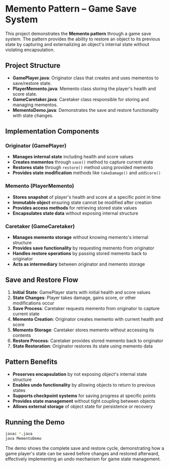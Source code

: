 # **Memento Pattern – Game Save System**

This project demonstrates the **Memento pattern** through a game save system. The pattern provides the ability to restore an object to its previous state by capturing and externalizing an object's internal state without violating encapsulation.

## **Project Structure**
* **GamePlayer.java**: Originator class that creates and uses mementos to save/restore state.
* **PlayerMemento.java**: Memento class storing the player's health and score state.
* **GameCaretaker.java**: Caretaker class responsible for storing and managing mementos.
* **MementoDemo.java**: Demonstrates the save and restore functionality with state changes.

## **Implementation Components**

### **Originator (GamePlayer)**
- **Manages internal state** including health and score values
- **Creates mementos** through `save()` method to capture current state
- **Restores state** through `restore()` method using provided memento
- **Provides state modification** methods like `takeDamage()` and `addScore()`

### **Memento (PlayerMemento)**
- **Stores snapshot** of player's health and score at a specific point in time
- **Immutable object** ensuring state cannot be modified after creation
- **Provides access methods** for retrieving stored state values
- **Encapsulates state data** without exposing internal structure

### **Caretaker (GameCaretaker)**
- **Manages memento storage** without knowing memento's internal structure
- **Provides save functionality** by requesting memento from originator
- **Handles restore operations** by passing stored memento back to originator
- **Acts as intermediary** between originator and memento storage

## **Save and Restore Flow**
1. **Initial State**: GamePlayer starts with initial health and score values
2. **State Changes**: Player takes damage, gains score, or other modifications occur
3. **Save Process**: Caretaker requests memento from originator to capture current state
4. **Memento Creation**: Originator creates memento with current health and score
5. **Memento Storage**: Caretaker stores memento without accessing its contents
6. **Restore Process**: Caretaker provides stored memento back to originator
7. **State Restoration**: Originator restores its state using memento data

## **Pattern Benefits**
* **Preserves encapsulation** by not exposing object's internal state structure
* **Enables undo functionality** by allowing objects to return to previous states
* **Supports checkpoint systems** for saving progress at specific points
* **Provides state management** without tight coupling between objects
* **Allows external storage** of object state for persistence or recovery

## **Running the Demo**
```bash
javac *.java
java MementoDemo
```

The demo shows the complete save and restore cycle, demonstrating how a game player's state can be saved before changes and restored afterward, effectively implementing an undo mechanism for game state management.
